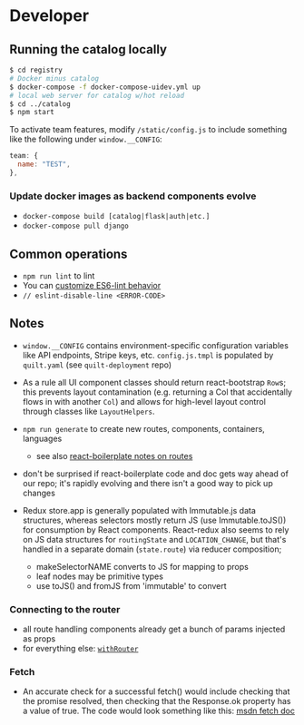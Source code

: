 # Developer 
## Running the catalog locally
```sh
$ cd registry
# Docker minus catalog
$ docker-compose -f docker-compose-uidev.yml up
# local web server for catalog w/hot reload
$ cd ../catalog
$ npm start 
```
To activate team features, modify `/static/config.js` to include something
like the following under `window.__CONFIG`:
```javascript
team: {
  name: "TEST",
},
```

### Update docker images as backend components evolve
* `docker-compose build [catalog|flask|auth|etc.]`
* `docker-compose pull django`

## Common operations
* `npm run lint` to lint
* You can [customize ES6-lint behavior](http://eslint.org/docs/user-guide/configuring)
* `// eslint-disable-line <ERROR-CODE>`

## Notes
- `window.__CONFIG` contains environment-specific configuration variables like API endpoints, Stripe keys, etc. `config.js.tmpl` is populated by `quilt.yaml` (see `quilt-deployment` repo) 

- As a rule all UI component classes should return react-bootstrap `Row`s;
  this prevents layout contamination (e.g. returning a Col that accidentally
  flows in with another `Col`) and allows for high-level layout control
  through classes like `LayoutHelpers`.

- `npm run generate` to create new routes, components, containers, languages
  - see also [react-boilerplate notes on routes](https://github.com/react-boilerplate/react-boilerplate/blob/master/docs/js/routing.md)

- don't be surprised if react-boilerplate code and doc gets way ahead of our repo;
it's rapidly evolving and there isn't a good way to pick up changes

- Redux store.app is generally populated with Immutable.js data structures, whereas
selectors mostly return JS (use Immutable.toJS()) for consumption by React components.
React-redux also seems to rely on JS data structures for `routingState` and `LOCATION_CHANGE`,
but that's handled in a separate domain (`state.route`) via reducer composition;
  - makeSelectorNAME converts to JS for mapping to props
  - leaf nodes may be primitive types
  - use toJS() and fromJS from 'immutable' to convert

### Connecting to the router
- all route handling components already get a bunch of params injected as props
- for everything else: [`withRouter`](https://github.com/ReactTraining/react-router/blob/c3cd9675bd8a31368f87da74ac588981cbd6eae7/upgrade-guides/v2.4.0.#d)

### Fetch
- An accurate check for a successful fetch() would include checking that the promise resolved, then checking that the Response.ok property has a value of true. The code would look something like this:
[msdn fetch doc](https://developer.mozilla.org/en-US/docs/Web/API/Fetch_API/Using_Fetch)
